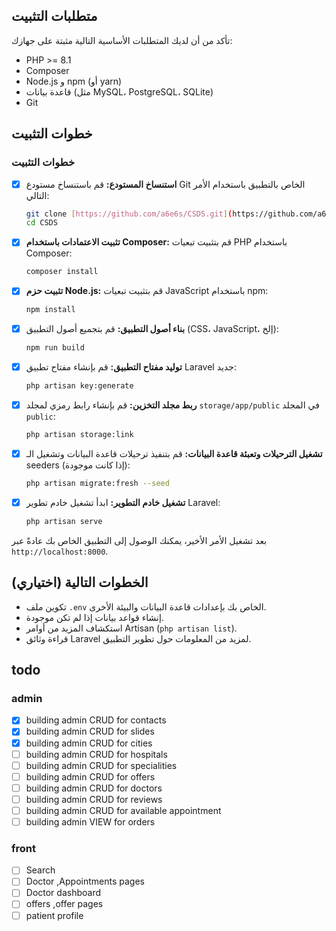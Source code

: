 ## متطلبات التثبيت

تأكد من أن لديك المتطلبات الأساسية التالية مثبتة على جهازك:

* PHP >= 8.1
* Composer
* Node.js و npm (أو yarn)
* قاعدة بيانات (مثل MySQL، PostgreSQL، SQLite)
* Git

## خطوات التثبيت

### خطوات التثبيت

* [x] **استنساخ المستودع:** قم باستنساخ مستودع Git الخاص بالتطبيق باستخدام الأمر التالي:
    ```bash
    git clone [https://github.com/a6e6s/CSDS.git](https://github.com/a6e6s/CSDS.git)
    cd CSDS
    ```

* [x] **تثبيت الاعتمادات باستخدام Composer:** قم بتثبيت تبعيات PHP باستخدام Composer:
    ```bash
    composer install
    ```

* [x] **تثبيت حزم Node.js:** قم بتثبيت تبعيات JavaScript باستخدام npm:
    ```bash
    npm install
    ```

* [x] **بناء أصول التطبيق:** قم بتجميع أصول التطبيق (CSS، JavaScript، إلخ):
    ```bash
    npm run build
    ```

* [x] **توليد مفتاح التطبيق:** قم بإنشاء مفتاح تطبيق Laravel جديد:
    ```bash
    php artisan key:generate
    ```

* [x] **ربط مجلد التخزين:** قم بإنشاء رابط رمزي لمجلد `storage/app/public` في المجلد `public`:
    ```bash
    php artisan storage:link
    ```

* [x] **تشغيل الترحيلات وتعبئة قاعدة البيانات:** قم بتنفيذ ترحيلات قاعدة البيانات وتشغيل الـ seeders (إذا كانت موجودة):
    ```bash
    php artisan migrate:fresh --seed
    ```

* [x] **تشغيل خادم التطوير:** ابدأ تشغيل خادم تطوير Laravel:
    ```bash
    php artisan serve
    ```

بعد تشغيل الأمر الأخير، يمكنك الوصول إلى التطبيق الخاص بك عادةً عبر `http://localhost:8000`.

## الخطوات التالية (اختياري)

* تكوين ملف `.env` الخاص بك بإعدادات قاعدة البيانات والبيئة الأخرى.
* إنشاء قواعد بيانات إذا لم تكن موجودة.
* استكشاف المزيد من أوامر Artisan (`php artisan list`).
* قراءة وثائق Laravel لمزيد من المعلومات حول تطوير التطبيق.




## todo

### admin
  - [x] building admin CRUD for contacts 
  - [x] building admin CRUD for slides 
  - [x] building admin CRUD for cities
  - [ ] building admin CRUD for hospitals
  - [ ] building admin CRUD for specialities
  - [ ] building admin CRUD for offers
  - [ ] building admin CRUD for doctors
  - [ ] building admin CRUD for reviews
  - [ ] building admin CRUD for available appointment
  - [ ] building admin VIEW for orders

### front
  - [ ] Search
  - [ ] Doctor ,Appointments pages
  - [ ] Doctor dashboard
  - [ ] offers ,offer pages
  - [ ] patient profile
